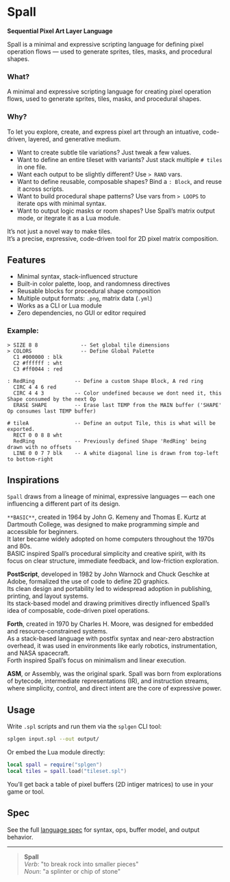# Spall  
**Sequential Pixel Art Layer Language**

Spall is a minimal and expressive scripting language for defining pixel operation flows — used to generate sprites, tiles, masks, and procedural shapes.





### What?  
A minimal and expressive scripting language for creating pixel operation flows, used to generate sprites, tiles, masks, and procedural shapes.

### Why?  
To let you explore, create, and express pixel art through an intuative, code-driven, layered, and generative medium.

- Want to create subtle tile variations? Just tweak a few values.  
- Want to define an entire tileset with variants? Just stack multiple `# tiles` in one file.  
- Want each output to be slightly different? Use `> RAND` vars.  
- Want to define reusable, composable shapes? Bind a `: Block`, and reuse it across scripts.  
- Want to build procedural shape patterns? Use vars from `> LOOPS` to iterate ops with minimal syntax.  
- Want to output logic masks or room shapes? Use Spall’s matrix output mode, or itegrate it as a Lua module.

It’s not just a novel way to make tiles.  
It’s a precise, expressive, code-driven tool for 2D pixel matrix composition.


## Features

- Minimal syntax, stack-influenced structure
- Built-in color palette, loop, and randomness directives
- Reusable blocks for procedural shape composition
- Multiple output formats: `.png`, matrix data (`.yml`)
- Works as a CLI or Lua module
- Zero dependencies, no GUI or editor required

### Example:

```
> SIZE 8 8          	-- Set global tile dimensions
> COLORS            	-- Define Global Palette
  C1 #000000 : blk
  C2 #ffffff : wht
  C3 #ff0044 : red

: RedRing             -- Define a custom Shape Block, A red ring
  CIRC 4 4 6 red
  CIRC 4 4 3          -- Color undefined because we dont need it, this Shape consumed by the next Op
  ERASE SHAPE         -- Erase last TEMP from the MAIN buffer ('SHAPE' Op consumes last TEMP buffer)

# tileA               -- Define an output Tile, this is what will be exported.
  RECT 0 0 8 8 wht
  RedRing             -- Previously defined Shape 'RedRing' being drawn with no offsets
  LINE 0 0 7 7 blk    -- A white diagonal line is drawn from top-left to bottom-right 
```

## Inspirations

`Spall` draws from a lineage of minimal, expressive languages — each one influencing a different part of its design.

``**BASIC**``, created in 1964 by John G. Kemeny and Thomas E. Kurtz at Dartmouth College, was designed to make programming simple and accessible for beginners.  
It later became widely adopted on home computers throughout the 1970s and 80s.  
BASIC inspired Spall’s procedural simplicity and creative spirit, with its focus on clear structure, immediate feedback, and low-friction exploration.

**PostScript**, developed in 1982 by John Warnock and Chuck Geschke at Adobe, formalized the use of code to define 2D graphics.  
Its clean design and portability led to widespread adoption in publishing, printing, and layout systems.  
Its stack-based model and drawing primitives directly influenced Spall’s idea of composable, code-driven pixel operations.

**Forth**, created in 1970 by Charles H. Moore, was designed for embedded and resource-constrained systems.  
As a stack-based language with postfix syntax and near-zero abstraction overhead, it was used in environments like early robotics, instrumentation, and NASA spacecraft.  
Forth inspired Spall’s focus on minimalism and linear execution.

**ASM**, or Assembly, was the original spark. Spall was born from explorations of bytecode, intermediate representations (IR), and instruction streams,  
where simplicity, control, and direct intent are the core of expressive power.



## Usage

Write `.spl` scripts and run them via the `splgen` CLI tool:

```bash
splgen input.spl --out output/
```

Or embed the Lua module directly:

```lua
local spall = require("splgen")
local tiles = spall.load("tileset.spl")
```

You’ll get back a table of pixel buffers (2D intiger matrices) to use in your game or tool.


## Spec

See the full [language spec](./spall-spec.md) for syntax, ops, buffer model, and output behavior.

---

> **Spall**  
> *Verb*: "to break rock into smaller pieces"  
> *Noun*: "a splinter or chip of stone"
